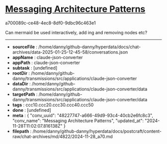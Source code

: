 # [Messaging Architecture Patterns](https://claude.ai/chat/48227747-a666-49d9-93c4-40cb2e6fc8c3)

a700089c-ce48-4ec8-8df0-9dbc96c463e1

Can mermaid be used interactively, add ing and removing nodes etc?

---

* **sourceFile** : /home/danny/github-danny/hyperdata/docs/chat-archives/data-2025-01-25-12-45-58/conversations.json
* **appName** : claude-json-converter
* **appPath** : claude-json-converter
* **subtask** : [undefined]
* **rootDir** : /home/danny/github-danny/transmissions/src/applications/claude-json-converter
* **dataDir** : /home/danny/github-danny/transmissions/src/applications/claude-json-converter/data
* **targetPath** : /home/danny/github-danny/transmissions/src/applications/claude-json-converter/data
* **tags** : ccc10.ccc20.ccc30.ccc40.ccc50
* **done** : [undefined]
* **meta** : {
  "conv_uuid": "48227747-a666-49d9-93c4-40cb2e6fc8c3",
  "conv_name": "Messaging Architecture Patterns",
  "updated_at": "2024-11-28T11:02:07.816138Z"
}
* **filepath** : /home/danny/github-danny/hyperdata/docs/postcraft/content-raw/chat-archives/md/4822/2024-11-28_a70.md